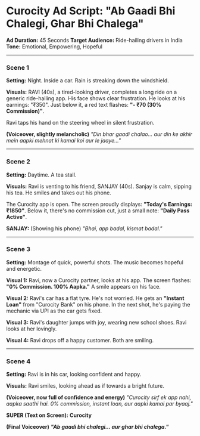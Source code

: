 # Curocity Ad Script: "Ab Gaadi Bhi Chalegi, Ghar Bhi Chalega"

**Ad Duration:** 45 Seconds
**Target Audience:** Ride-hailing drivers in India
**Tone:** Emotional, Empowering, Hopeful

---

### **Scene 1**

**Setting:** Night. Inside a car. Rain is streaking down the windshield.

**Visuals:**
RAVI (40s), a tired-looking driver, completes a long ride on a generic ride-hailing app. His face shows clear frustration. He looks at his earnings: "₹350". Just below it, a red text flashes: **"- ₹70 (30% Commission)"**.

Ravi taps his hand on the steering wheel in silent frustration.

**(Voiceover, slightly melancholic)**
*"Din bhar gaadi chalao... aur din ke akhir mein aapki mehnat ki kamai koi aur le jaaye..."*

---

### **Scene 2**

**Setting:** Daytime. A tea stall.

**Visuals:**
Ravi is venting to his friend, SANJAY (40s). Sanjay is calm, sipping his tea. He smiles and takes out his phone.

The Curocity app is open. The screen proudly displays: **"Today's Earnings: ₹1850"**. Below it, there's no commission cut, just a small note: **"Daily Pass Active"**.

**SANJAY:**
(Showing his phone)
*"Bhai, app badal, kismat badal."*

---

### **Scene 3**

**Setting:** Montage of quick, powerful shots. The music becomes hopeful and energetic.

**Visual 1:** Ravi, now a Curocity partner, looks at his app. The screen flashes: **"0% Commission. 100% Aapka."** A smile appears on his face.

**Visual 2:** Ravi's car has a flat tyre. He's not worried. He gets an **"Instant Loan"** from "Curocity Bank" on his phone. In the next shot, he's paying the mechanic via UPI as the car gets fixed.

**Visual 3:** Ravi's daughter jumps with joy, wearing new school shoes. Ravi looks at her lovingly.

**Visual 4:** Ravi drops off a happy customer. Both are smiling.

---

### **Scene 4**

**Setting:** Ravi is in his car, looking confident and happy.

**Visuals:**
Ravi smiles, looking ahead as if towards a bright future.

**(Voiceover, now full of confidence and energy)**
*"Curocity sirf ek app nahi, aapka saathi hai. 0% commission, instant loan, aur aapki kamai par byaaj."*

**SUPER (Text on Screen):**
**Curocity**

**(Final Voiceover)**
***"Ab gaadi bhi chalegi... aur ghar bhi chalega."***
